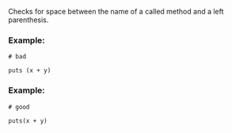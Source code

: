 Checks for space between the name of a called method and a left
parenthesis.

### Example:

    # bad

    puts (x + y)

### Example:

    # good

    puts(x + y)